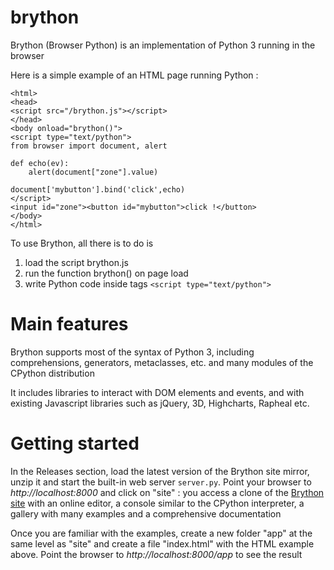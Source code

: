 brython
=======

Brython (Browser Python) is an implementation of Python 3 running in the browser

Here is a simple example of an HTML page running Python :

    <html>
    <head>
    <script src="/brython.js"></script>
    </head>
    <body onload="brython()">
    <script type="text/python">
    from browser import document, alert
    
    def echo(ev):
        alert(document["zone"].value)
    
    document['mybutton'].bind('click',echo)
    </script>
    <input id="zone"><button id="mybutton">click !</button>
    </body>
    </html>

To use Brython, all there is to do is 

1. load the script brython.js
2. run the function brython() on page load
3. write Python code inside tags `<script type="text/python">`

Main features
=============
Brython supports most of the syntax of Python 3, including comprehensions, generators, metaclasses, etc. and many modules of the CPython distribution

It includes libraries to interact with DOM elements and events, and with existing Javascript libraries such as jQuery, 3D, Highcharts, Rapheal etc.

Getting started
===============
In the Releases section, load the latest version of the Brython site mirror, unzip it and start the built-in web server `server.py`. Point your browser to _http://localhost:8000_ and click on "site" : you access a clone of the [Brython site](http://brython.info) with an online editor, a console similar to the CPython interpreter, a gallery with many examples and a comprehensive documentation

Once you are familiar with the examples, create a new folder "app" at the same level as "site" and create a file "index.html" with the HTML example above. Point the browser to _http://localhost:8000/app_ to see the result

